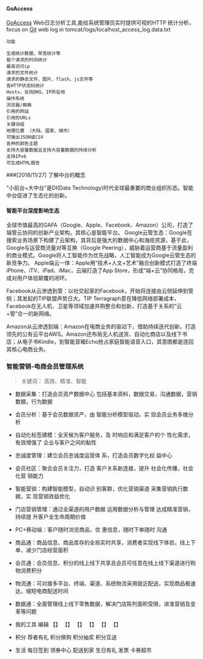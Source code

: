 #### GoAccess
[GoAccess](https://goaccess.io/) Web日志分析工具,能给系统管理员实时提供可视的HTTP 统计分析， focus on [Git](https://github.com/allinurl/goaccess)
  web log in tomcat/logs/localhost_access_log.data.txt

`功能`

    生成统计数据，带宽统计等
    每个请求的时间统计
    最高访问ip
    请求的文件统计
    请求的静态文件、图片、flash、js文件等
    各HTTP状态码统计
    Hosts，反向DNS，IP所在地
    操作系统
    浏览器/蜘蛛
    引用的网站
    引用的URLs
    关键词组
    地理位置 （大陆、国家、城市）
    可输出JSON或CSV
    各种的颜色主题
    支持大容量数据且支持大容量数据的持续分析
    支持IPv6
    可生成HTML报告

###[2018/11/27] 了解中台的概念

"小前台+大中台"是DI(Data Technology)时代全球最重要的商业组织形态。智能中台促进了生态化的创新。
#### 智能平台深度影响生态
全球市值最高的GAFA（Google、Apple、Facebook、Amazon）公司，打造了端管云协同的创新产业架构，其核心是智能平台。
Google云管生态：Google在搜索业务场景下构建了云架构，其背后是强大的数据中心和海缆资源，基于此，Google与运营商流量对等互换（Google Peering），威胁着运营商基于流量盈利的商业模式。Google将人工智能作为优先战略，人工智能成为Google云管生态的新竞争力。
Apple端云一体：Apple用“技术+人文+艺术”融合创新模式打造了终端iPhone、iTV、iPad、iMac，云端打造了App Store，形成“端+云”协同格局，完成对用户体验颠覆的闭环。

Facebook从云渗透到管：以社交起家的Facebook，开始将连接由云侧延伸到管侧；其发起的TIP联盟声势日大。TIP Terragraph意在降低网络部署成本，Facebook在无人机、卫星等领域加速并购整合和创新，打造基于关系的“云+管”合一的新网络。

Amazon从云渗透到端：Amazon在电商业务的驱动下，借助持续迭代创新，打造领先的公有云平台AWS。Amazon还布局无人机送货、自动化商店以及线下书店；从电子书Kindle，到智能音箱Echo抢占家庭智能语音入口，其意图都是连回其核心电商业务。

### 智能营销-电商会员管理系统
> 关键词： 高效、精准、智能
* 数据采集：打造会员资产数据中心 包括基本资料，数据交易，沟通数据，营销数据，行为数据
* 会员分析：基于会员数据资产，由 智能分析模型驱动，实 现会员业务多维分析
* 自动化标签建模：全天候为客户服务，及 时响应和满足客户的个 性化需求，有效增强了 企业与客户之间的黏性
* 忠诚度管理：建立会员忠诚度运营体 系，打造会员数字化权 益中心
* 会员社区：聚合会员关注力，打造 客户关系新连接，提升 社会化传播，社会化营 销能力
* 智能营销：构建智能模型，自动识 别客群，优化营销渠道 采集营销执行数据，实 现营销效益优化
* 门店营销管理：通过全渠道的用户数据 运用数据分析与管理 达成精准营销，持续提 升客户全生命周期价值
* PC+移动端：客户随时浏览商品，优 惠信息，随时下单随时 沟通

* 商品通：商品信息、商品库存的全局实时共享，消费者实现线下体验，线上下单，减少门店经营面积
* 会员通：会员信息、积分的线上线下共享且会员可任意在线上线下渠道进行购物消费积分
* 物流通：可对接多平台、终端、渠道、系统物流采用就近配送，实现商品极速达，缩短电商配送时间
* 数据通：全面管理线上线下零售数据，解决门店陈列面积受限，进准营销及变革等问题

* 我的工具    编辑
【】 【】 【】 【】 【】 【】

* 积分
荐者有礼
积分换购
积分抽奖
积分互送


* 生活
每日签到
领券中心
配送到家
生日有礼
发票
卡券超市